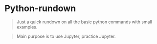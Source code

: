 # Python-rundown

> Just a quick rundown on all the basic python commands with small examples.

> Main purpose is to use Jupyter, practice Jupyter.
